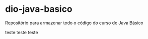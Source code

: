 # dio-java-basico
Repositório para armazenar todo o código do curso de Java Básico

teste teste teste
